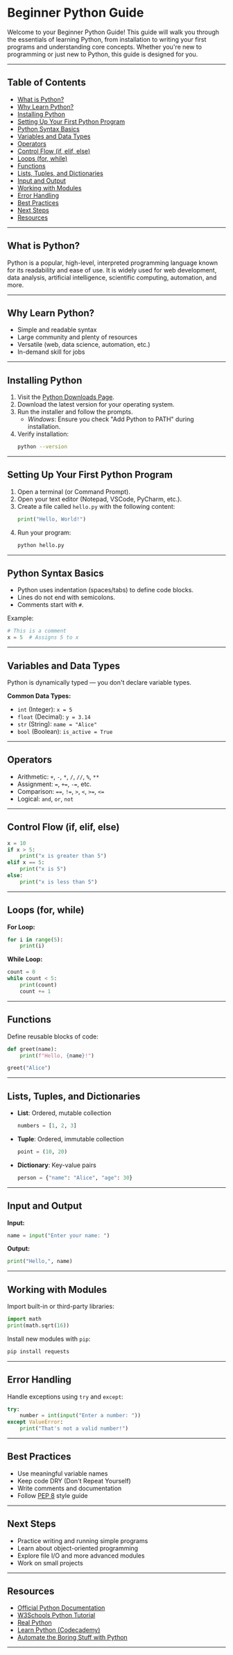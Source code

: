 # Beginner Python Guide

Welcome to your Beginner Python Guide! This guide will walk you through the essentials of learning Python, from installation to writing your first programs and understanding core concepts. Whether you're new to programming or just new to Python, this guide is designed for you.

---

## Table of Contents

- [What is Python?](#what-is-python)
- [Why Learn Python?](#why-learn-python)
- [Installing Python](#installing-python)
- [Setting Up Your First Python Program](#setting-up-your-first-python-program)
- [Python Syntax Basics](#python-syntax-basics)
- [Variables and Data Types](#variables-and-data-types)
- [Operators](#operators)
- [Control Flow (if, elif, else)](#control-flow-if-elif-else)
- [Loops (for, while)](#loops-for-while)
- [Functions](#functions)
- [Lists, Tuples, and Dictionaries](#lists-tuples-and-dictionaries)
- [Input and Output](#input-and-output)
- [Working with Modules](#working-with-modules)
- [Error Handling](#error-handling)
- [Best Practices](#best-practices)
- [Next Steps](#next-steps)
- [Resources](#resources)

---

## What is Python?

Python is a popular, high-level, interpreted programming language known for its readability and ease of use. It is widely used for web development, data analysis, artificial intelligence, scientific computing, automation, and more.

---

## Why Learn Python?

- Simple and readable syntax
- Large community and plenty of resources
- Versatile (web, data science, automation, etc.)
- In-demand skill for jobs

---

## Installing Python

1. Visit the [Python Downloads Page](https://www.python.org/downloads/).
2. Download the latest version for your operating system.
3. Run the installer and follow the prompts.
   - *Windows*: Ensure you check "Add Python to PATH" during installation.
4. Verify installation:
   ```bash
   python --version
   ```

---

## Setting Up Your First Python Program

1. Open a terminal (or Command Prompt).
2. Open your text editor (Notepad, VSCode, PyCharm, etc.).
3. Create a file called `hello.py` with the following content:
   ```python
   print("Hello, World!")
   ```
4. Run your program:
   ```bash
   python hello.py
   ```

---

## Python Syntax Basics

- Python uses indentation (spaces/tabs) to define code blocks.
- Lines do not end with semicolons.
- Comments start with `#`.

Example:
```python
# This is a comment
x = 5  # Assigns 5 to x
```

---

## Variables and Data Types

Python is dynamically typed — you don't declare variable types.

**Common Data Types:**
- `int` (Integer): `x = 5`
- `float` (Decimal): `y = 3.14`
- `str` (String): `name = "Alice"`
- `bool` (Boolean): `is_active = True`

---

## Operators

- Arithmetic: `+`, `-`, `*`, `/`, `//`, `%`, `**`
- Assignment: `=`, `+=`, `-=`, etc.
- Comparison: `==`, `!=`, `>`, `<`, `>=`, `<=`
- Logical: `and`, `or`, `not`

---

## Control Flow (if, elif, else)

```python
x = 10
if x > 5:
    print("x is greater than 5")
elif x == 5:
    print("x is 5")
else:
    print("x is less than 5")
```

---

## Loops (for, while)

**For Loop:**
```python
for i in range(5):
    print(i)
```

**While Loop:**
```python
count = 0
while count < 5:
    print(count)
    count += 1
```

---

## Functions

Define reusable blocks of code:
```python
def greet(name):
    print(f"Hello, {name}!")

greet("Alice")
```

---

## Lists, Tuples, and Dictionaries

- **List**: Ordered, mutable collection
  ```python
  numbers = [1, 2, 3]
  ```
- **Tuple**: Ordered, immutable collection
  ```python
  point = (10, 20)
  ```
- **Dictionary**: Key-value pairs
  ```python
  person = {"name": "Alice", "age": 30}
  ```

---

## Input and Output

**Input:**
```python
name = input("Enter your name: ")
```

**Output:**
```python
print("Hello,", name)
```

---

## Working with Modules

Import built-in or third-party libraries:

```python
import math
print(math.sqrt(16))
```

Install new modules with `pip`:
```bash
pip install requests
```

---

## Error Handling

Handle exceptions using `try` and `except`:

```python
try:
    number = int(input("Enter a number: "))
except ValueError:
    print("That's not a valid number!")
```

---

## Best Practices

- Use meaningful variable names
- Keep code DRY (Don't Repeat Yourself)
- Write comments and documentation
- Follow [PEP 8](https://peps.python.org/pep-0008/) style guide

---

## Next Steps

- Practice writing and running simple programs
- Learn about object-oriented programming
- Explore file I/O and more advanced modules
- Work on small projects

---

## Resources

- [Official Python Documentation](https://docs.python.org/3/)
- [W3Schools Python Tutorial](https://www.w3schools.com/python/)
- [Real Python](https://realpython.com/)
- [Learn Python (Codecademy)](https://www.codecademy.com/learn/learn-python-3)
- [Automate the Boring Stuff with Python](https://automatetheboringstuff.com/)

---
